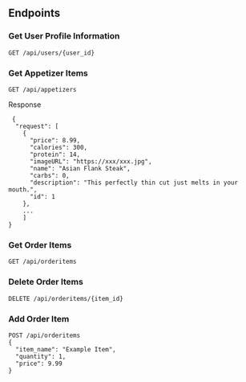 ## Endpoints

### Get User Profile Information

```http
GET /api/users/{user_id}
```

### Get Appetizer Items

```http
GET /api/appetizers
```

Response

```http 
 {
  "request": [
    {
      "price": 8.99,
      "calories": 300,
      "protein": 14,
      "imageURL": "https://xxx/xxx.jpg",
      "name": "Asian Flank Steak",
      "carbs": 0,
      "description": "This perfectly thin cut just melts in your mouth.",
      "id": 1
    },
    ...
    ]
}
```



### Get Order Items

```http
GET /api/orderitems
```

### Delete Order Items

```http
DELETE /api/orderitems/{item_id}
```

### Add Order Item

```http
POST /api/orderitems
{
  "item_name": "Example Item",
  "quantity": 1,
  "price": 9.99
}
```

